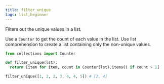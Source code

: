 ```yaml
---
title: filter_unique
tags: list,beginner
---
```


Filters out the unique values in a list.

Use a `Counter` to get the count of each value in the list.
Use list comprehension to create a list containing only the non-unique values.

```py
from collections import Counter

def filter_unique(lst):
  return [item for item, count in Counter(lst).items() if count > 1]
```

```py
filter_unique([1, 2, 2, 3, 4, 4, 5]) # [2, 4]
```
